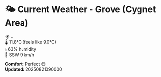 # 🌤️ Current Weather - Grove (Cygnet Area)

☀️ **-**  
🌡️ 11.8°C (feels like 9.0°C)  
💧 63% humidity  
💨 SSW 9 km/h  

**Comfort:** Perfect 😌  
**Updated:** 20250821090000
